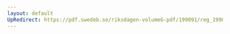 ```yaml
---
layout: default
UpRedirect: https://pdf.swedeb.se/riksdagen-volumeG-pdf/199091/reg_199091/reg_199091_0670.pdf
---
```

